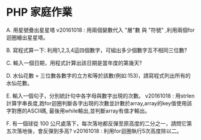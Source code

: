 # PHP 家庭作業


A. 用星號疊出星星塔
    v20161018 : 用兩個變數代入 "層"數 與 "符號" ,利用兩個for迴圈繪出星星塔。

B. 寫程式算一下: 利用1,2,3,4這四個數字，可組出多少個數字互不相同三位數?


C. 輸入一個日期，用程式計算出該日期是當年度的第幾天?


D. 水仙花數 = 三位數各數字的立方和等於該數(例如:153)，請寫程式列出所有的水仙花數。


E. 輸入一個句子，分別統計句中各字母與數字出現的次數。
    v20161018 : 用strlen計算字串長度,跑for迴圈判斷各字出現的次數並計數於array,array的key值使用該字對應的ASCII碼,
    最後用while輸出,並判斷array有值才輸出。

F. 有一個球從 100 公尺處落下，每次落地都反彈至原高度的二分之一，請問它第五次落地後，會反彈到多高?
    v20161018 : 利用for迴圈執行5次高度除以二。
